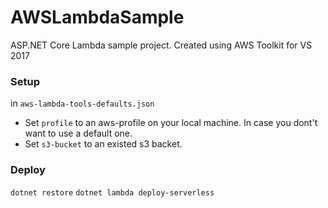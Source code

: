 # AWSLambdaSample
ASP.NET Core Lambda sample project. Created using AWS Toolkit for VS 2017


### Setup

in `aws-lambda-tools-defaults.json`

* Set `profile` to an aws-profile on your local machine. In case you dont't want to use a default one.
* Set `s3-bucket` to an existed s3 backet.


### Deploy

`dotnet restore`
`dotnet lambda deploy-serverless`
